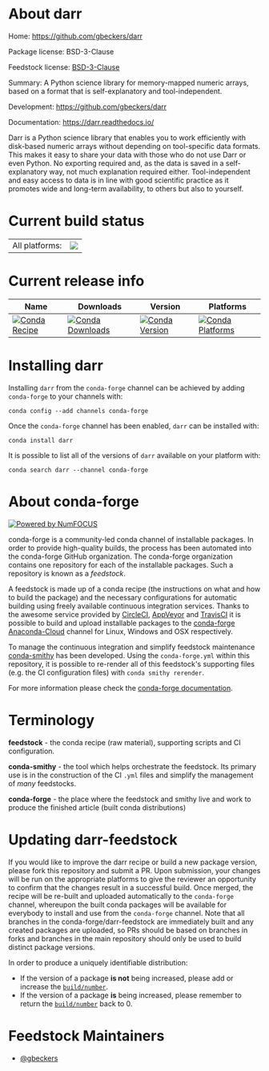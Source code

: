 About darr
==========

Home: https://github.com/gbeckers/darr

Package license: BSD-3-Clause

Feedstock license: [BSD-3-Clause](https://github.com/conda-forge/darr-feedstock/blob/master/LICENSE.txt)

Summary: A Python science library for memory-mapped numeric arrays, based on a format that is self-explanatory and tool-independent.

Development: https://github.com/gbeckers/darr

Documentation: https://darr.readthedocs.io/

Darr is a Python science library that enables you to work efficiently with
disk-based numeric arrays without depending on tool-specific data formats.
This makes it easy to share your data with those who do not use Darr or even
Python. No exporting required and, as the data is saved in a self-explanatory
way, not much explanation required either. Tool-independent and easy access
to data is in line with good scientific practice as it promotes wide and
long-term availability, to others but also to yourself.


Current build status
====================


<table><tr><td>All platforms:</td>
    <td>
      <a href="https://dev.azure.com/conda-forge/feedstock-builds/_build/latest?definitionId=&branchName=master">
        <img src="https://dev.azure.com/conda-forge/feedstock-builds/_apis/build/status/darr-feedstock?branchName=master">
      </a>
    </td>
  </tr>
</table>

Current release info
====================

| Name | Downloads | Version | Platforms |
| --- | --- | --- | --- |
| [![Conda Recipe](https://img.shields.io/badge/recipe-darr-green.svg)](https://anaconda.org/conda-forge/darr) | [![Conda Downloads](https://img.shields.io/conda/dn/conda-forge/darr.svg)](https://anaconda.org/conda-forge/darr) | [![Conda Version](https://img.shields.io/conda/vn/conda-forge/darr.svg)](https://anaconda.org/conda-forge/darr) | [![Conda Platforms](https://img.shields.io/conda/pn/conda-forge/darr.svg)](https://anaconda.org/conda-forge/darr) |

Installing darr
===============

Installing `darr` from the `conda-forge` channel can be achieved by adding `conda-forge` to your channels with:

```
conda config --add channels conda-forge
```

Once the `conda-forge` channel has been enabled, `darr` can be installed with:

```
conda install darr
```

It is possible to list all of the versions of `darr` available on your platform with:

```
conda search darr --channel conda-forge
```


About conda-forge
=================

[![Powered by NumFOCUS](https://img.shields.io/badge/powered%20by-NumFOCUS-orange.svg?style=flat&colorA=E1523D&colorB=007D8A)](http://numfocus.org)

conda-forge is a community-led conda channel of installable packages.
In order to provide high-quality builds, the process has been automated into the
conda-forge GitHub organization. The conda-forge organization contains one repository
for each of the installable packages. Such a repository is known as a *feedstock*.

A feedstock is made up of a conda recipe (the instructions on what and how to build
the package) and the necessary configurations for automatic building using freely
available continuous integration services. Thanks to the awesome service provided by
[CircleCI](https://circleci.com/), [AppVeyor](https://www.appveyor.com/)
and [TravisCI](https://travis-ci.com/) it is possible to build and upload installable
packages to the [conda-forge](https://anaconda.org/conda-forge)
[Anaconda-Cloud](https://anaconda.org/) channel for Linux, Windows and OSX respectively.

To manage the continuous integration and simplify feedstock maintenance
[conda-smithy](https://github.com/conda-forge/conda-smithy) has been developed.
Using the ``conda-forge.yml`` within this repository, it is possible to re-render all of
this feedstock's supporting files (e.g. the CI configuration files) with ``conda smithy rerender``.

For more information please check the [conda-forge documentation](https://conda-forge.org/docs/).

Terminology
===========

**feedstock** - the conda recipe (raw material), supporting scripts and CI configuration.

**conda-smithy** - the tool which helps orchestrate the feedstock.
                   Its primary use is in the construction of the CI ``.yml`` files
                   and simplify the management of *many* feedstocks.

**conda-forge** - the place where the feedstock and smithy live and work to
                  produce the finished article (built conda distributions)


Updating darr-feedstock
=======================

If you would like to improve the darr recipe or build a new
package version, please fork this repository and submit a PR. Upon submission,
your changes will be run on the appropriate platforms to give the reviewer an
opportunity to confirm that the changes result in a successful build. Once
merged, the recipe will be re-built and uploaded automatically to the
`conda-forge` channel, whereupon the built conda packages will be available for
everybody to install and use from the `conda-forge` channel.
Note that all branches in the conda-forge/darr-feedstock are
immediately built and any created packages are uploaded, so PRs should be based
on branches in forks and branches in the main repository should only be used to
build distinct package versions.

In order to produce a uniquely identifiable distribution:
 * If the version of a package **is not** being increased, please add or increase
   the [``build/number``](https://docs.conda.io/projects/conda-build/en/latest/resources/define-metadata.html#build-number-and-string).
 * If the version of a package **is** being increased, please remember to return
   the [``build/number``](https://docs.conda.io/projects/conda-build/en/latest/resources/define-metadata.html#build-number-and-string)
   back to 0.

Feedstock Maintainers
=====================

* [@gbeckers](https://github.com/gbeckers/)

